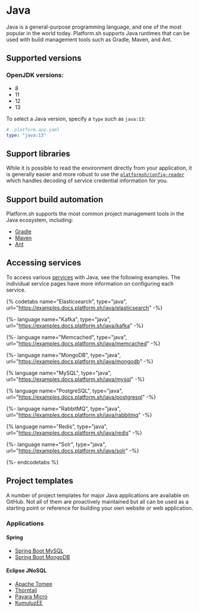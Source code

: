 # Java

Java is a general-purpose programming language, and one of the most popular in the world today. Platform.sh supports Java runtimes that can be used with build management tools such as Gradle, Maven, and Ant.


## Supported versions

### OpenJDK versions:

* 8
* 11
* 12
* 13

To select a Java version, specify a `type` such as `java:13`:

```yaml
# .platform.app.yaml
type: "java:13"
```

## Support libraries

While it is possible to read the environment directly from your application, it is generally easier and more robust to use the [`platformsh/config-reader`](https://github.com/platformsh/config-reader-java) which handles decoding of service credential information for you.

## Support build automation

Platform.sh supports the most common project management tools in the Java ecosystem, including:

* [Gradle](https://gradle.org/)
* [Maven](https://maven.apache.org/)
* [Ant](https://ant.apache.org/)


## Accessing services

To access various [services](/configuration/services.md) with Java, see the following examples.  The individual service pages have more information on configuring each service.


{% codetabs name="Elasticsearch", type="java", url="https://examples.docs.platform.sh/java/elasticsearch" -%}

{%- language name="Kafka", type="java", url="https://examples.docs.platform.sh/java/kafka" -%}

{%- language name="Memcached", type="java", url="https://examples.docs.platform.sh/java/memcached" -%}

{%- language name="MongoDB", type="java", url="https://examples.docs.platform.sh/java/mongodb" -%}

{% language name="MySQL", type="java", url="https://examples.docs.platform.sh/java/mysql" -%}

{% language name="PostgreSQL", type="java", url="https://examples.docs.platform.sh/java/postgresql" -%}

{%- language name="RabbitMQ", type="java", url="https://examples.docs.platform.sh/java/rabbitmq" -%}

{% language name="Redis", type="java", url="https://examples.docs.platform.sh/java/redis" -%}

{%- language name="Solr", type="java", url="https://examples.docs.platform.sh/java/solr" -%}

{%- endcodetabs %}

## Project templates

A number of project templates for major Java applications are available on GitHub. Not all of them are proactively maintained but all can be used as a starting point or reference for building your own website or web application.

### Applications

#### Spring

* [Spring Boot MySQL](https://github.com/platformsh/template-spring-boot-maven-mysql)
* [Spring Boot MongoDB](https://github.com/platformsh/template-spring-mvc-maven-mongodb)

#### Eclipse JNoSQL

* [Apache Tomee](https://github.com/platformsh/template-microprofile-tomee)
* [Thorntail](https://github.com/platformsh/template-microprofile-thorntail)
* [Payara Micro](https://github.com/platformsh/template-microprofile-payara)
* [KumuluzEE](https://github.com/platformsh/template-microprofile-kumuluzee)
